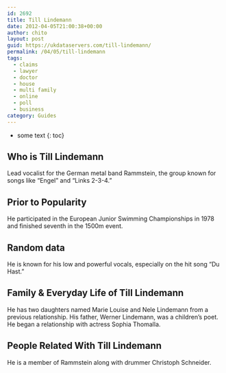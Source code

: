 ```yaml
---
id: 2692
title: Till Lindemann
date: 2012-04-05T21:00:38+00:00
author: chito
layout: post
guid: https://ukdataservers.com/till-lindemann/
permalink: /04/05/till-lindemann
tags:
  - claims
  - lawyer
  - doctor
  - house
  - multi family
  - online
  - poll
  - business
category: Guides
---
```


* some text
{: toc}
          
          
## Who is  Till Lindemann
                  
                  
                  
Lead vocalist for the German metal band Rammstein, the group known for songs like &#8220;Engel&#8221; and &#8220;Links 2-3-4.&#8221;
                  
                
                
                
## Prior to Popularity 
                  
                  
                  
He participated in the European Junior Swimming Championships in 1978 and finished seventh in the 1500m event.
                  
                
                
                
## Random data 
                  
                  
                  
He is known for his low and powerful vocals, especially on the hit song &#8220;Du Hast.&#8221;
                  
                
                
                
## Family & Everyday Life of Till Lindemann
                  
                  
                  
He has two daughters named Marie Louise and Nele Lindemann from a previous relationship. His father, Werner Lindemann, was a children&#8217;s poet. He began a relationship with actress Sophia Thomalla.
                  
                
                
                
## People Related With  Till Lindemann
                  
                  
                  
He is a member of Rammstein along with drummer Christoph Schneider.
                  
                
              
            
          
          
          
    
    
  
